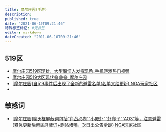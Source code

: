```yaml
---
title: 摩尔庄园(手游)
description:
published: true
date: "2021-06-10T09:21:46"
特殊标签标记: #无标签
editor: markdown
dateCreated: "2021-06-10T09:21:46"
---
```


## 519区

+ [摩尔庄园519区现状，大型魔怔人发病现场_手机游戏热门视频](https://archive.is/kyEev)
+ [摩尔庄园519大区现状😅😅😅_摩尔庄园](https://archive.is/wkEqu "https://www.bilibili.com/video/BV1T5411M7hL/")
+ [[摩尔庄园]自519事件后出现了全新的避雷名单(名单又给更新) NGA玩家社区](https://archive.ph/3qRbq "https://bbs.nga.cn/read.php?tid=27079640")
+ 

## 敏感词

+ [[摩尔庄园]聊天框屏蔽词包括“肖战必糊”“小废虾”“虾爬子”“AO3”等，注意避雷(紧急更新后解除屏蔽词+删帖堵嘴，次日出公告滑跪) NGA玩家社区](https://archive.is/uyUZ6 "https://bbs.nga.cn/read.php?tid=27008574")
